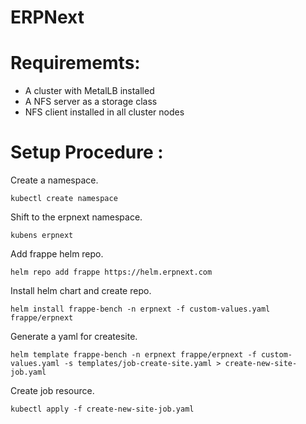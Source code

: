 # ERPNext

# Requirememts: 
- A cluster with MetalLB installed
- A NFS server as a storage class
- NFS client installed in all cluster nodes
  
# Setup Procedure : 
Create a namespace.
```
kubectl create namespace
```
Shift to the erpnext namespace.
```
kubens erpnext
```
Add frappe helm repo.
```
helm repo add frappe https://helm.erpnext.com
```
Install helm chart and create repo.
```
helm install frappe-bench -n erpnext -f custom-values.yaml frappe/erpnext
```
Generate a yaml for createsite.
```
helm template frappe-bench -n erpnext frappe/erpnext -f custom-values.yaml -s templates/job-create-site.yaml > create-new-site-job.yaml
```
Create job resource.
```
kubectl apply -f create-new-site-job.yaml
```
